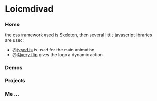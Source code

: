 # Loicmdivad

### Home

the css framework used is Skeleton, then several little javascript libraries are used:     

- @[typed.js](https://github.com/mattboldt/typed.js/) is used for the main animation
- @[jQuery flip](https://github.com/nnattawat/flip) gives the logo a dynamic action 

### Demos

### Projects

### Me ...
